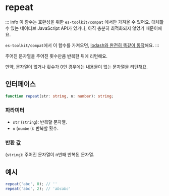 # repeat

::: info
이 함수는 호환성을 위한 `es-toolkit/compat` 에서만 가져올 수 있어요. 대체할 수 있는 네이티브 JavaScript API가 있거나, 아직 충분히 최적화되지 않았기 때문이에요.

`es-toolkit/compat`에서 이 함수를 가져오면, [lodash와 완전히 똑같이 동작](../../../compatibility.md)해요.
:::

주어진 문자열을 주어진 횟수만큼 반복한 뒤에 리턴해요.

만약, 문자열이 없거나 횟수가 0인 경우에는 내용물이 없는 문자열을 리턴해요.

## 인터페이스

```typescript
function repeat(str: string, n: number): string;
```

### 파라미터

- `str` (`string`): 반복할 문자열.
- `n` (`number`): 반복할 횟수.

### 반환 값

(`string`): 주어진 문자열이 n번째 반복된 문자열.

## 예시

```javascript
repeat('abc', 0); // ''
repeat('abc', 2); // 'abcabc'
```
